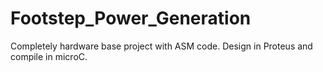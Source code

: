 # Footstep_Power_Generation
 Completely hardware base project with ASM code. Design in Proteus and compile in microC.
